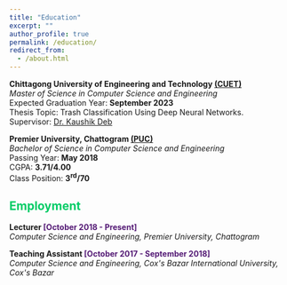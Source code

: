 ```yaml
---
title: "Education"
excerpt: ""
author_profile: true
permalink: /education/
redirect_from: 
  - /about.html
---
```



**Chittagong University of Engineering and Technology [(CUET)](https://www.cuet.ac.bd/dept/cse)**   
*Master of Science in Computer Science and Engineering*   
Expected Graduation Year: <b>September 2023</b>   
Thesis Topic: Trash Classification Using Deep Neural Networks.     
Supervisor: [Dr. Kaushik Deb](https://www.cuet.ac.bd/members/498)


**Premier University, Chattogram [(PUC)](http://cse.puc.ac.bd/)**   
*Bachelor of Science in Computer Science and Engineering*   
Passing Year: <b>May 2018</b>   
CGPA: <b>3.71/4.00</b>  
Class Position: <b>3<sup>rd</sup>/70</b>   


## <font color="#00cc66"> Employment </font>
 **Lecturer <font color="#541A75">[October 2018 - Present]</font>**   
 *Computer Science and Engineering, Premier University, Chattogram*
 
 **Teaching Assistant <font color="#541A75">[October 2017 - September 2018]</font>**   
 *Computer Science and Engineering, Cox's Bazar International University, Cox's Bazar*
